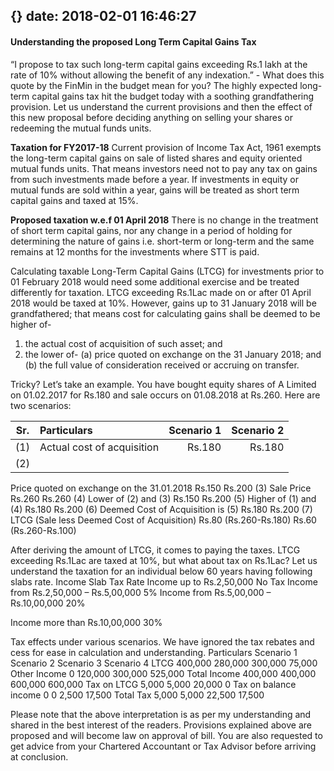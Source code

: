 {}
date: 2018-02-01 16:46:27
---
#### Understanding the proposed Long Term Capital Gains Tax

“I propose to tax such long-term capital gains exceeding Rs.1 lakh at the rate of 10% without allowing the benefit of any indexation.” - What does this quote by the FinMin in the budget mean for you? The highly expected long-term capital gains tax hit the budget today with a soothing grandfathering provision. Let us understand the current provisions and then the effect of this new proposal before deciding anything on selling your shares or redeeming the mutual funds units.

**Taxation for FY2017-18**
Current provision of Income Tax Act, 1961 exempts the long-term capital gains on sale of listed shares and equity oriented mutual funds units. That means investors need not to pay any tax on gains from such investments made before a year. If investments in equity or mutual funds are sold within a year, gains will be treated as short term capital gains and taxed at 15%.

**Proposed taxation w.e.f 01 April 2018**
There is no change in the treatment of short term capital gains, nor any change in a period of holding for determining the nature of gains i.e. short-term or long-term and the same remains at 12 months for the investments where STT is paid.

Calculating taxable Long-Term Capital Gains (LTCG) for investments prior to 01 February 2018 would need some additional exercise and be treated differently for taxation. LTCG exceeding Rs.1Lac made on or after 01 April 2018 would be taxed at 10%. However, gains up to 31 January 2018 will be grandfathered; that means cost for calculating gains shall be deemed to be higher of-
1.	the actual cost of acquisition of such asset; and
2.	the lower of-
(a) price quoted on exchange on the 31 January 2018; and
(b) the full value of consideration received or accruing on transfer.

Tricky? Let’s take an example. You have bought equity shares of A Limited on 01.02.2017 for Rs.180 and sale occurs on 01.08.2018 at Rs.260. Here are two scenarios:

|Sr.|Particulars|Scenario 1|Scenario 2|
|:---:|:------|-----:|-----:|
|(1)|Actual cost of acquisition|Rs.180|Rs.180
|(2)
Price quoted on exchange on the 31.01.2018
Rs.150
Rs.200
(3)
Sale Price
Rs.260
Rs.260
(4)
Lower of (2) and (3)
Rs.150
Rs.200
(5)
Higher of (1) and (4)
Rs.180
Rs.200
(6)
Deemed Cost of Acquisition is (5)
Rs.180
Rs.200
(7)
LTCG (Sale less Deemed Cost of Acquisition)
Rs.80
(Rs.260-Rs.180)
Rs.60
(Rs.260-Rs.100)

After deriving the amount of LTCG, it comes to paying the taxes. LTCG exceeding Rs.1Lac are taxed at 10%, but what about tax on Rs.1Lac? Let us understand the taxation for an individual below 60 years having following slabs rate. 
Income Slab
Tax Rate
Income up to Rs.2,50,000
No Tax
Income from Rs.2,50,000 – Rs.5,00,000
5%
Income from Rs.5,00,000 – Rs.10,00,000
20%

Income more than Rs.10,00,000
30%

Tax effects under various scenarios. We have ignored the tax rebates and cess for ease in calculation and understanding.
Particulars
Scenario 1
Scenario 2
Scenario 3
Scenario 4
LTCG
400,000
280,000
300,000
75,000
Other Income
0
120,000
300,000
525,000
Total Income
400,000
400,000
600,000
600,000
Tax on LTCG
5,000
5,000
20,000
0
Tax on balance income
0
0
2,500
17,500
Total Tax
5,000
5,000
22,500
17,500

Please note that the above interpretation is as per my understanding and shared in the best interest of the readers. Provisions explained above are proposed and will become law on approval of bill. You are also requested to get advice from your Chartered Accountant or Tax Advisor before arriving at conclusion.
